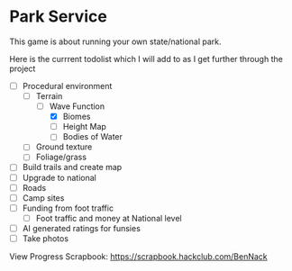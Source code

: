 # Park Service
This game is about running your own state/national park.

Here is the currrent todolist which I will add to as I get further through the project

- [ ]  Procedural environment
    - [ ]  Terrain
        - [ ]  Wave Function
            - [x]  Biomes
            - [ ]  Height Map
            - [ ]  Bodies of Water
    - [ ]  Ground texture
    - [ ]  Foliage/grass
- [ ]  Build trails and create map
- [ ]  Upgrade to national
- [ ]  Roads
- [ ]  Camp sites
- [ ]  Funding from foot traffic
    - [ ]  Foot traffic and money at National level
- [ ]  AI generated ratings for funsies
- [ ]  Take photos

View Progress Scrapbook: https://scrapbook.hackclub.com/BenNack
